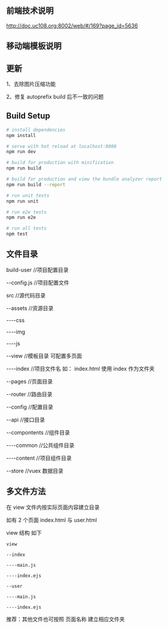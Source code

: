 ## 前端技术说明

http://doc.uc108.org:8002/web/#/169?page_id=5636

## 移动端模板说明

## 更新

1、去除图片压缩功能

2、修复 autoprefix build 后不一致的问题

## Build Setup

```bash
# install dependencies
npm install

# serve with hot reload at localhost:8080
npm run dev

# build for production with minification
npm run build

# build for production and view the bundle analyzer report
npm run build --report

# run unit tests
npm run unit

# run e2e tests
npm run e2e

# run all tests
npm test
```

## 文件目录

build-user //项目配置目录

--config.js //项目配置文件

src //源代码目录

--assets //资源目录

----css

----img

----js

--view //模板目录 可配置多页面

----index //项目文件名 如： index.html 使用 index 作为文件夹

--pages //页面目录

--router //路由目录

--config //配置目录

--api //接口目录

--compontents //组件目录

----common //公共组件目录

----content //项目组件目录

--store //vuex 数据目录

## 多文件方法

在 view 文件内按实际页面内容建立目录

如有 2 个页面 index.html 与 user.html

view 结构 如下

```
view

--index

----main.js

----index.ejs

--user

----main.js

----index.ejs

```

推荐：其他文件也可按照 页面名称 建立相应文件夹

